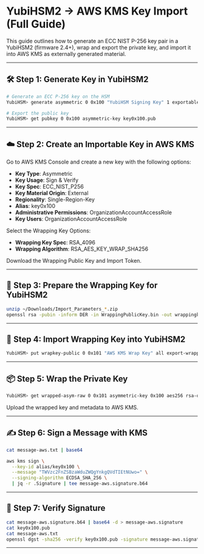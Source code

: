 # YubiHSM2 → AWS KMS Key Import (Full Guide)

This guide outlines how to generate an ECC NIST P-256 key pair in a YubiHSM2 (firmware 2.4+), wrap and export the private key, and import it into AWS KMS as externally generated material.

---

## 🛠 Step 1: Generate Key in YubiHSM2

```bash
# Generate an ECC P-256 key on the HSM
YubiHSM> generate asymmetric 0 0x100 "YubiHSM Signing Key" 1 exportable-under-wrap,sign-ecdsa ecp256
```

```bash
# Export the public key
YubiHSM> get pubkey 0 0x100 asymmetric-key key0x100.pub
```

---

## ☁️ Step 2: Create an Importable Key in AWS KMS

Go to AWS KMS Console and create a new key with the following options:

- **Key Type**: Asymmetric  
- **Key Usage**: Sign & Verify  
- **Key Spec**: ECC_NIST_P256  
- **Key Material Origin**: External
- **Regionality**: Single-Region-Key  
- **Alias**: key0x100
- **Administrative Permissions**: OrganizationAccountAccessRole
- **Key Users**: OrganizationAccountAccessRole

Select the Wrapping Key Options:

- **Wrapping Key Spec**: RSA_4096  
- **Wrapping Algorithm**: RSA_AES_KEY_WRAP_SHA256

Download the Wrapping Public Key and Import Token. 

---

## 🔁 Step 3: Prepare the Wrapping Key for YubiHSM2

```bash
unzip ~/Downloads/Import_Parameters_*.zip
openssl rsa -pubin -inform DER -in WrappingPublicKey.bin -out wrappingkey-aws.pem
```

---

## 🔐 Step 4: Import Wrapping Key into YubiHSM2

```bash
YubiHSM> put wrapkey-public 0 0x101 "AWS KMS Wrap Key" all export-wrapped exportable-under-wrap,sign-ecdsa,encrypt-cbc,decrypt-cbc wrappingkey-aws.pem
```

---

## 📦 Step 5: Wrap the Private Key

```bash
YubiHSM> get wrapped-asym-raw 0 0x101 asymmetric-key 0x100 aes256 rsa-oaep-sha256 key0x100-wrapped-aws.bin
```

Upload the wrapped key and metadata to AWS KMS.

---

## ✍️ Step 6: Sign a Message with KMS

```bash
cat message-aws.txt | base64

aws kms sign \
  --key-id alias/key0x100 \
  --message "TWVzc2FnZSBzaWduZWQgYnkgQVdTIEtNUwo=" \
  --signing-algorithm ECDSA_SHA_256 \
  | jq -r .Signature | tee message-aws.signature.b64
```

---

## 🧪 Step 7: Verify Signature

```bash
cat message-aws.signature.b64 | base64 -d > message-aws.signature
cat key0x100.pub
cat message-aws.txt
openssl dgst -sha256 -verify key0x100.pub -signature message-aws.signature message-aws.txt
```

---
